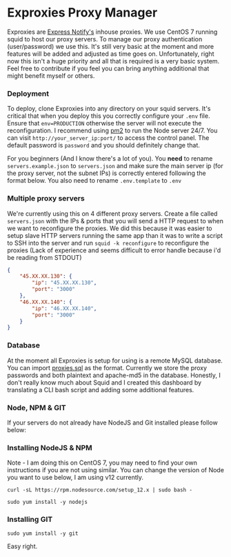 # Exproxies Proxy Manager

Exproxies are [Express Notify's](https://notify.express/) inhouse proxies. We use CentOS 7 running squid to host our proxy servers. To manage our proxy authentication (user/password) we use this. It's still very basic at the moment and more features will be added and adjusted as time goes on. Unfortunately, right now this isn't a huge priority and all that is required is a very basic system. Feel free to contribute if you feel you can bring anything additional that might benefit myself or others.

### Deployment

To deploy, clone Exproxies into any directory on your squid servers. It's critical that when you deploy this you correctly configure your `.env` file. Ensure that `env=PRODUCTION` otherwise the server will not execute the reconfiguration. I recommend using [pm2](https://www.npmjs.com/package/pm2) to run the Node server 24/7. You can visit `http://your_server_ip:port/` to access the control panel. The default password is `password` and you should definitely change that.

For you beginners (And I know there's a lot of you). You **need** to rename `servers.example.json` to `servers.json` and make sure the main server ip (for the proxy server, not the subnet IPs) is correctly entered following the format below. You also need to rename `.env.template` to `.env`

### Multiple proxy servers

We're currently using this on 4 different proxy servers. Create a file called `servers.json` with the IPs & ports that you will send a HTTP request to when we want to reconfigure the proxies. We did this because it was easier to setup slave HTTP servers running the same app than it was to write a script to SSH into the server and run `squid -k reconfigure` to reconfigure the proxies (Lack of experience and seems difficult to error handle because i'd be reading from STDOUT)

```json
{
	"45.XX.XX.130": {
		"ip": "45.XX.XX.130",
		"port": "3000"
	},
	"46.XX.XX.140": {
		"ip": "46.XX.XX.140",
		"port": "3000"
	}
}
```

### Database

At the moment all Exproxies is setup for using is a remote MySQL database. You can import [proxies.sql](https://github.com/unreleased/exproxies/blob/main/proxies.sql) as the format. Currently we store the proxy passwords and both plaintext and apache-md5 in the database. Honestly, I don't really know much about Squid and I created this dashboard by translating a CLI bash script and adding some additional features.

### Node, NPM & GIT

If your servers do not already have NodeJS and Git installed please follow below:

### Installing NodeJS & NPM

Note - I am doing this on CentOS 7, you may need to find your own instructions if you are not using similar. You can change the version of Node you want to use below, I am using v12 currently.

`curl -sL https://rpm.nodesource.com/setup_12.x | sudo bash -`

`sudo yum install -y nodejs`

### Installing GIT

`sudo yum install -y git`

Easy right.
